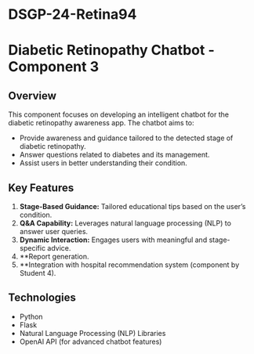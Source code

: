 # DSGP-24-Retina94
# Diabetic Retinopathy Chatbot - Component 3

## Overview
This component focuses on developing an intelligent chatbot for the diabetic retinopathy awareness app. The chatbot aims to:
- Provide awareness and guidance tailored to the detected stage of diabetic retinopathy.
- Answer questions related to diabetes and its management.
- Assist users in better understanding their condition.

## Key Features
1. **Stage-Based Guidance:** Tailored educational tips based on the user’s condition.
2. **Q&A Capability:** Leverages natural language processing (NLP) to answer user queries.
3. **Dynamic Interaction:** Engages users with meaningful and stage-specific advice.
4. **Report generation.
5. **Integration with hospital recommendation system (component by Student 4).

## Technologies
- Python
- Flask
- Natural Language Processing (NLP) Libraries
- OpenAI API (for advanced chatbot features) 
